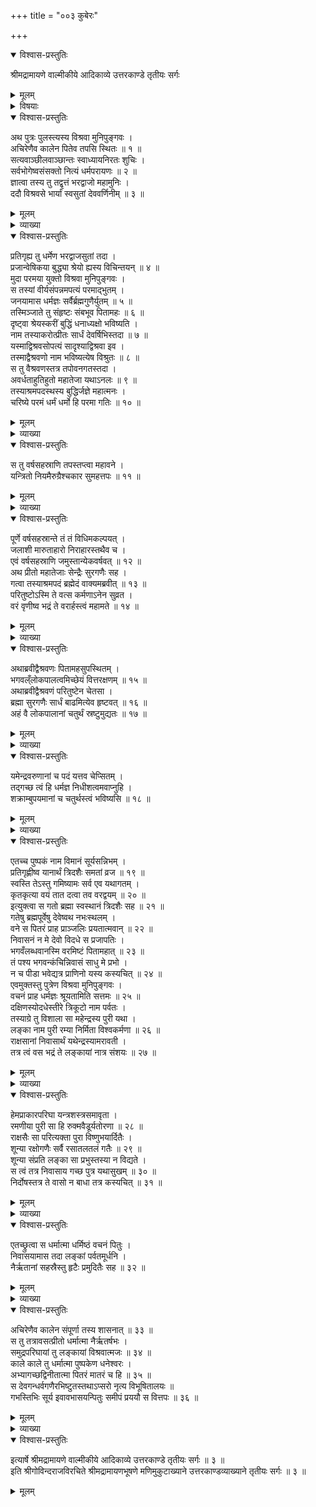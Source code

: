 +++
title = "००३ कुबेरः"

+++

<details open><summary>विश्वास-प्रस्तुतिः</summary>

श्रीमद्रामायणे वाल्मीकीये आदिकाव्ये उत्तरकाण्डे तृतीयः सर्गः
</details>

<details><summary>मूलम्</summary>

श्रीमद्रामायणे वाल्मीकीये आदिकाव्ये उत्तरकाण्डे तृतीयः सर्गः
</details>

<details><summary>विषयाः</summary>

विश्रवसो मुनिवरात् कुबेरोत्पत्तिः ॥ १ ॥  
कुबेर-तपस्-तुष्टेन परमेष्ठिना  
तस्मै दिक्-पतित्वधन-पतित्व-वरदानम् ॥ २ ॥  
कुबेरेण स्व-पितृ-नियोगेन  
राक्षसाधिष्ठित-पूर्व-लङ्कायां  
स्वजनैः सहनिवासः ॥ ३ ॥
</details>

<details open><summary>विश्वास-प्रस्तुतिः</summary>

अथ पुत्रः पुलस्त्यस्य विश्रवा मुनिपुङ्गवः ।  
अचिरेणैव कालेन पितेव तपसि स्थितः ॥ १ ॥  
सत्यवाञ्छीलवाञ्छान्तः स्वाध्यायनिरतः शुचिः ।  
सर्वभोगेष्वसंसक्तो नित्यं धर्मपरायणः ॥ २ ॥  
ज्ञात्वा तस्य तु तद्वृत्तं भरद्वाजो महामुनिः ।  
ददौ विश्रवसे भार्यां स्वसुतां देववर्णिनीम् ॥ ३ ॥
</details>

<details><summary>मूलम्</summary>

अथ पुत्रः पुलस्त्यस्य विश्रवा मुनिपुङ्गवः ।  
अचिरेणैव कालेन पितेव तपसि स्थितः ॥ १ ॥  
सत्यवाञ्छीलवाञ्छान्तः स्वाध्यायनिरतः शुचिः ।  
सर्वभोगेष्वसंसक्तो नित्यं धर्मपरायणः ॥ २ ॥  
ज्ञात्वा तस्य तु तद्वृत्तं भरद्वाजो महामुनिः ।  
ददौ विश्रवसे भार्यां स्वसुतां देववर्णिनीम् ॥ ३ ॥
</details>

<details><summary>व्याख्या</summary>

तस्य तद्वृत्तं विश्रवसस्तादृशं चरितमित्यर्थः । देववर्णिनीं देवसमानरूपाम् ॥ ३ ॥
</details>

<details open><summary>विश्वास-प्रस्तुतिः</summary>

प्रतिगृह्य तु धर्मेण भरद्वाजसुतां तदा ।  
प्रजान्वेषिकया बुद्ध्या श्रेयो ह्यस्य विचिन्तयन् ॥ ४ ॥  
मुदा परमया युक्तो विश्रवा मुनिपुङ्गवः ।  
स तस्यां वीर्यसंपन्नमपत्यं परमाद्भुतम् ।  
जनयामास धर्मज्ञः सर्वैर्ब्रह्मगुणैर्युतम् ॥ ५ ॥  
तस्मिञ्जाते तु संहृष्टः संबभूव पितामहः ॥ ६ ॥  
दृष्ट्वा श्रेयस्करीं बुद्धिं धनाध्यक्षो भविष्यति ।  
नाम तस्याकरोत्प्रीतः सार्धं देवर्षिभिस्तदा ॥ ७ ॥  
यस्माद्विश्रवसोपत्यं सादृश्याद्विश्रवा इव ।  
तस्माद्वैश्रवणो नाम भविष्यत्येष विश्रुतः ॥ ८ ॥  
स तु वैश्रवणस्तत्र तपोवनगतस्तदा ।  
अवर्धताहुतिहुतो महातेजा यथाऽनलः ॥ ९ ॥  
तस्याश्रमपदस्थस्य बुद्धिर्जज्ञे महात्मनः ।  
चरिष्ये परमं धर्मं धर्मो हि परमा गतिः ॥ १० ॥
</details>

<details><summary>मूलम्</summary>

प्रतिगृह्य तु धर्मेण भरद्वाजसुतां तदा ।  
प्रजान्वेषिकया बुद्ध्या श्रेयो ह्यस्य विचिन्तयन् ॥ ४ ॥  
मुदा परमया युक्तो विश्रवा मुनिपुङ्गवः ।  
स तस्यां वीर्यसंपन्नमपत्यं परमाद्भुतम् ।  
जनयामास धर्मज्ञः सर्वैर्ब्रह्मगुणैर्युतम् ॥ ५ ॥  
तस्मिञ्जाते तु संहृष्टः संबभूव पितामहः ॥ ६ ॥  
दृष्ट्वा श्रेयस्करीं बुद्धिं धनाध्यक्षो भविष्यति ।  
नाम तस्याकरोत्प्रीतः सार्धं देवर्षिभिस्तदा ॥ ७ ॥  
यस्माद्विश्रवसोपत्यं सादृश्याद्विश्रवा इव ।  
तस्माद्वैश्रवणो नाम भविष्यत्येष विश्रुतः ॥ ८ ॥  
स तु वैश्रवणस्तत्र तपोवनगतस्तदा ।  
अवर्धताहुतिहुतो महातेजा यथाऽनलः ॥ ९ ॥  
तस्याश्रमपदस्थस्य बुद्धिर्जज्ञे महात्मनः ।  
चरिष्ये परमं धर्मं धर्मो हि परमा गतिः ॥ १० ॥
</details>

<details><summary>व्याख्या</summary>

प्रतिगृह्येत्यादिलोकपञ्चकमेकं वाक्यं । सर्वैर्ब्रह्मगुणैः । शमदमादिभिरित्यर्थः । पितामहः वैश्रवणपितामहः । पुलस्त्य इत्यर्थः । प्रजामन्विच्छतीति प्रजान्वेषिका प्रत्ययस्थात् इतीत्वं । अस्य विश्रवसस्तस्मिन्पुत्रे जाते तुष्टो बभूव । श्रेयस्करीं धनेशत्वरूपश्रेयः प्राप्तिहेतुभूतां । जन्मलग्नपर्यालोचनया कालान्तरे धनाध्यक्षनामको भविष्यतीति निश्चित्य तत्काले विश्रवसोपत्यत्वाद्वैश्रवण इति विश्रुतो भविष्यतीति नाम च चकार । विश्रवसो विश्रवणं वा इति विश्रवणादेशः ॥ ४-१० ॥
</details>

<details open><summary>विश्वास-प्रस्तुतिः</summary>

स तु वर्षसहस्राणि तपस्तप्त्वा महावने ।  
यन्त्रितो नियमैरुग्रैश्चकार सुमहत्तपः ॥ ११ ॥
</details>

<details><summary>मूलम्</summary>

स तु वर्षसहस्राणि तपस्तप्त्वा महावने ।  
यन्त्रितो नियमैरुग्रैश्चकार सुमहत्तपः ॥ ११ ॥
</details>

<details><summary>व्याख्या</summary>

नियमैः यन्त्रितः संजातबन्धनः ॥ ११ ॥
</details>

<details open><summary>विश्वास-प्रस्तुतिः</summary>

पूर्णे वर्षसहस्रान्ते तं तं विधिमकल्पयत् ।  
जलाशी मारुताहारो निराहारस्तथैव च ।  
एवं वर्षसहस्राणि जमुस्तान्येकवर्षवत् ॥ १२ ॥  
अथ प्रीतो महातेजाः सेन्द्रैः सुरगणैः सह ।  
गत्वा तस्याश्रमपदं ब्रह्मेदं वाक्यमब्रवीत् ॥ १३ ॥  
परितुष्टोऽस्मि ते वत्स कर्मणाऽनेन सुव्रत ।  
वरं वृणीष्व भद्रं ते वरार्हस्त्वं महामते ॥ १४ ॥
</details>

<details><summary>मूलम्</summary>

पूर्णे वर्षसहस्रान्ते तं तं विधिमकल्पयत् ।  
जलाशी मारुताहारो निराहारस्तथैव च ।  
एवं वर्षसहस्राणि जमुस्तान्येकवर्षवत् ॥ १२ ॥  
अथ प्रीतो महातेजाः सेन्द्रैः सुरगणैः सह ।  
गत्वा तस्याश्रमपदं ब्रह्मेदं वाक्यमब्रवीत् ॥ १३ ॥  
परितुष्टोऽस्मि ते वत्स कर्मणाऽनेन सुव्रत ।  
वरं वृणीष्व भद्रं ते वरार्हस्त्वं महामते ॥ १४ ॥
</details>

<details><summary>व्याख्या</summary>

तं तं विधिं । विधिमेवाह – जलाशीत्यादि ॥ १२-१४ ॥
</details>

<details open><summary>विश्वास-प्रस्तुतिः</summary>

अथाब्रवीद्वैश्रवणः पितामहसुपस्थितम् ।  
भगवल्ँलोकपालत्वमिच्छेयं वित्तरक्षणम् ॥ १५ ॥  
अथाब्रवीद्वैश्रवणं परितुष्टेन चेतसा ।  
ब्रह्मा सुरगणैः सार्धं बाढमित्येव हृष्टवत् ॥ १६ ॥  
अहं वै लोकपालानां चतुर्थं स्रष्टुमुद्यतः ॥ १७ ॥
</details>

<details><summary>मूलम्</summary>

अथाब्रवीद्वैश्रवणः पितामहसुपस्थितम् ।  
भगवल्ँलोकपालत्वमिच्छेयं वित्तरक्षणम् ॥ १५ ॥  
अथाब्रवीद्वैश्रवणं परितुष्टेन चेतसा ।  
ब्रह्मा सुरगणैः सार्धं बाढमित्येव हृष्टवत् ॥ १६ ॥  
अहं वै लोकपालानां चतुर्थं स्रष्टुमुद्यतः ॥ १७ ॥
</details>

<details><summary>व्याख्या</summary>

वित्तरक्षणं अशेषनिधिपतित्वम् ॥ १५-१७ ॥
</details>

<details open><summary>विश्वास-प्रस्तुतिः</summary>

यमेन्द्रवरुणानां च पदं यत्तव चेप्सितम् ।  
तद्गच्छ त्वं हि धर्मज्ञ निधीशत्वमवाप्नुहि ।  
शक्राम्बुपयमानां च चतुर्थस्त्वं भविष्यसि ॥ १८ ॥
</details>

<details><summary>मूलम्</summary>

यमेन्द्रवरुणानां च पदं यत्तव चेप्सितम् ।  
तद्गच्छ त्वं हि धर्मज्ञ निधीशत्वमवाप्नुहि ।  
शक्राम्बुपयमानां च चतुर्थस्त्वं भविष्यसि ॥ १८ ॥
</details>

<details><summary>व्याख्या</summary>

यदीप्सितं तद्गच्छ निधीशत्वमवाप्नुहि ॥ १८ ॥
</details>

<details open><summary>विश्वास-प्रस्तुतिः</summary>

एतच्च पुष्पकं नाम विमानं सूर्यसन्निभम् ।  
प्रतिगृह्णीष्व यानार्थं त्रिदशैः समतां व्रज ॥ १९ ॥  
स्वस्ति तेऽस्तु गमिष्यामः सर्व एव यथागतम् ।  
कृतकृत्या वयं तात दत्वा तव वरद्वयम् ॥ २० ॥  
इत्युक्त्वा स गतो ब्रह्मा स्वस्थानं त्रिदशैः सह ॥ २१ ॥  
गतेषु ब्रह्मपूर्वेषु देवेष्वथ नभःस्थलम् ।  
वने स पितरं प्राह प्राञ्जलिः प्रयतात्मवान् ॥ २२ ॥  
निवासनं न मे देवो विदधे स प्रजापतिः ।  
भगवँलब्धवानस्मि वरमिष्टं पितामहात् ॥ २३ ॥  
तं पश्य भगवन्कंचिन्निवासं साधु मे प्रभो ।  
न च पीडा भवेद्यत्र प्राणिनो यस्य कस्यचित् ॥ २४ ॥  
एवमुक्तस्तु पुत्रेण विश्रवा मुनिपुङ्गवः ।  
वचनं प्राह धर्मज्ञः श्रूयतामिति सत्तमः ॥ २५ ॥  
दक्षिणस्योदधेस्तीरे त्रिकूटो नाम पर्वतः ।  
तस्याग्रे तु विशाला सा महेन्द्रस्य पुरी यथा ।  
लङ्का नाम पुरी रम्या निर्मिता विश्वकर्मणा ॥ २६ ॥  
राक्षसानां निवासार्थं यथेन्द्रस्यामरावती ।  
तत्र त्वं वस भद्रं ते लङ्कायां नात्र संशयः ॥ २७ ॥
</details>

<details><summary>मूलम्</summary>

एतच्च पुष्पकं नाम विमानं सूर्यसन्निभम् ।  
प्रतिगृह्णीष्व यानार्थं त्रिदशैः समतां व्रज ॥ १९ ॥  
स्वस्ति तेऽस्तु गमिष्यामः सर्व एव यथागतम् ।  
कृतकृत्या वयं तात दत्वा तव वरद्वयम् ॥ २० ॥  
इत्युक्त्वा स गतो ब्रह्मा स्वस्थानं त्रिदशैः सह ॥ २१ ॥  
गतेषु ब्रह्मपूर्वेषु देवेष्वथ नभःस्थलम् ।  
वने स पितरं प्राह प्राञ्जलिः प्रयतात्मवान् ॥ २२ ॥  
निवासनं न मे देवो विदधे स प्रजापतिः ।  
भगवँलब्धवानस्मि वरमिष्टं पितामहात् ॥ २३ ॥  
तं पश्य भगवन्कंचिन्निवासं साधु मे प्रभो ।  
न च पीडा भवेद्यत्र प्राणिनो यस्य कस्यचित् ॥ २४ ॥  
एवमुक्तस्तु पुत्रेण विश्रवा मुनिपुङ्गवः ।  
वचनं प्राह धर्मज्ञः श्रूयतामिति सत्तमः ॥ २५ ॥  
दक्षिणस्योदधेस्तीरे त्रिकूटो नाम पर्वतः ।  
तस्याग्रे तु विशाला सा महेन्द्रस्य पुरी यथा ।  
लङ्का नाम पुरी रम्या निर्मिता विश्वकर्मणा ॥ २६ ॥  
राक्षसानां निवासार्थं यथेन्द्रस्यामरावती ।  
तत्र त्वं वस भद्रं ते लङ्कायां नात्र संशयः ॥ २७ ॥
</details>

<details><summary>व्याख्या</summary>

त्रिदशैः समतामिति । नतु ऋषिपुत्रवद्वर्तस्वेत्यर्थः ॥ १९-२७ ॥
</details>

<details open><summary>विश्वास-प्रस्तुतिः</summary>

हेमप्राकारपरिघा यन्त्रशस्त्रसमावृता ।  
रमणीया पुरी सा हि रुक्मवैडूर्यतोरणा ॥ २८ ॥  
राक्षसैः सा परित्यक्ता पुरा विष्णुभयार्दितैः ।  
शून्या रक्षोगणैः सर्वै रसातलतलं गतैः ॥ २९ ॥  
शून्या संप्रति लङ्का सा प्रभुस्तस्या न विद्यते ।  
स त्वं तत्र निवासाय गच्छ पुत्र यथासुखम् ॥ ३० ॥  
निर्दोषस्तत्र ते वासो न बाधा तत्र कस्यचित् ॥ ३१ ॥
</details>

<details><summary>मूलम्</summary>

हेमप्राकारपरिघा यन्त्रशस्त्रसमावृता ।  
रमणीया पुरी सा हि रुक्मवैडूर्यतोरणा ॥ २८ ॥  
राक्षसैः सा परित्यक्ता पुरा विष्णुभयार्दितैः ।  
शून्या रक्षोगणैः सर्वै रसातलतलं गतैः ॥ २९ ॥  
शून्या संप्रति लङ्का सा प्रभुस्तस्या न विद्यते ।  
स त्वं तत्र निवासाय गच्छ पुत्र यथासुखम् ॥ ३० ॥  
निर्दोषस्तत्र ते वासो न बाधा तत्र कस्यचित् ॥ ३१ ॥
</details>

<details><summary>व्याख्या</summary>

यन्त्ररूपैः शस्त्रैः समावृता ॥ २८-३१ ॥
</details>

<details open><summary>विश्वास-प्रस्तुतिः</summary>

एतच्छ्रुत्वा स धर्मात्मा धर्मिष्ठं वचनं पितुः ।  
निवासयामास तदा लङ्कां पर्वतमूर्धनि ।  
नैर्ऋतानां सहस्रैस्तु हृटैः प्रमुदितैः सह ॥ ३२ ॥
</details>

<details><summary>मूलम्</summary>

एतच्छ्रुत्वा स धर्मात्मा धर्मिष्ठं वचनं पितुः ।  
निवासयामास तदा लङ्कां पर्वतमूर्धनि ।  
नैर्ऋतानां सहस्रैस्तु हृटैः प्रमुदितैः सह ॥ ३२ ॥
</details>

<details><summary>व्याख्या</summary>

प्रमुदितैः सह निवासयामासेति योजना ॥ ३२ ॥
</details>

<details open><summary>विश्वास-प्रस्तुतिः</summary>

अचिरेणैव कालेन संपूर्णा तस्य शासनात् ॥ ३३ ॥  
स तु तत्रावसत्प्रीतो धर्मात्मा नैर्ऋतर्षभः ।  
समुद्रपरिघायां तु लङ्कायां विश्रवात्मजः ॥ ३४ ॥  
काले काले तु धर्मात्मा पुष्पकेण धनेश्वरः ।  
अभ्यागच्छद्विनीतात्मा पितरं मातरं च हि ॥ ३५ ॥  
स देवगन्धर्वगणैरभिष्टुतस्तथाऽप्सरो नृत्य विभूषितालयः ॥  
गभस्तिभिः सूर्य इवावभासयन्पितुः समीपं प्रययौ स वित्तपः ॥ ३६ ॥
</details>

<details><summary>मूलम्</summary>

अचिरेणैव कालेन संपूर्णा तस्य शासनात् ॥ ३३ ॥  
स तु तत्रावसत्प्रीतो धर्मात्मा नैर्ऋतर्षभः ।  
समुद्रपरिघायां तु लङ्कायां विश्रवात्मजः ॥ ३४ ॥  
काले काले तु धर्मात्मा पुष्पकेण धनेश्वरः ।  
अभ्यागच्छद्विनीतात्मा पितरं मातरं च हि ॥ ३५ ॥  
स देवगन्धर्वगणैरभिष्टुतस्तथाऽप्सरो नृत्य विभूषितालयः ॥  
गभस्तिभिः सूर्य इवावभासयन्पितुः समीपं प्रययौ स वित्तपः ॥ ३६ ॥
</details>

<details><summary>व्याख्या</summary>

संपूर्णाधनधान्यादिसर्वैश्वर्यपूर्णेत्यर्थः ॥ ३३-३६ ॥
</details>

<details open><summary>विश्वास-प्रस्तुतिः</summary>

इत्यार्षे श्रीमद्रामायणे वाल्मीकीये आदिकाव्ये उत्तरकाण्डे तृतीयः सर्गः ॥ ३ ॥  
इति श्रीगोविन्दराजविरचिते श्रीमद्रामायणभूषणे मणिमुकुटाख्याने उत्तरकाण्डव्याख्याने तृतीयः सर्गः ॥ ३ ॥
</details>

<details><summary>मूलम्</summary>

इत्यार्षे श्रीमद्रामायणे वाल्मीकीये आदिकाव्ये उत्तरकाण्डे तृतीयः सर्गः ॥ ३ ॥  
इति श्रीगोविन्दराजविरचिते श्रीमद्रामायणभूषणे मणिमुकुटाख्याने उत्तरकाण्डव्याख्याने तृतीयः सर्गः ॥ ३ ॥
</details>

